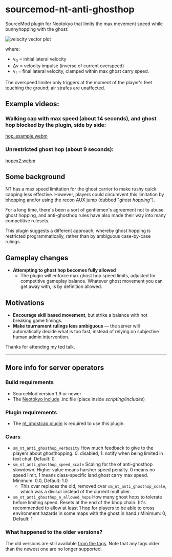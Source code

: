 # sourcemod-nt-anti-ghosthop
SourceMod plugin for Neotokyo that limits the max movement speed while bunnyhopping with the ghost:

![velocity vector plot](https://github.com/Rainyan/sourcemod-nt-anti-ghosthop/assets/6595066/8ecaf061-85e6-4cd9-b45b-937427fada8f)

where:
* v<sub>0</sub> = initial lateral velocity
* Δv = velocity impulse (inverse of current overspeed)
* v<sub>f</sub> = final lateral velocity, clamped within max ghost carry speed.

The overspeed limiter only triggers at the moment of the player's feet touching the ground; air strafes are unaffected.

## Example videos:

### Walking cap with max speed (about 14 seconds), and ghost hop blocked by the plugin, side by side:

[hop_example.webm](https://github.com/Rainyan/sourcemod-nt-anti-ghosthop/assets/6595066/f4c784b1-1309-49e5-83ba-eba7c72d693b)

### Unrestricted ghost hop (about 9 seconds):

[hopex2.webm](https://github.com/Rainyan/sourcemod-nt-anti-ghosthop/assets/6595066/61589967-6ed9-4631-97a5-e11e74237d16)


## Some background
NT has a max speed limitation for the ghost carrier to make rushy quick capping less effective.
However, players could circumvent this limitation by bhopping and/or using the recon AUX jump (dubbed "*ghost hopping*").

For a long time, there's been a sort of gentlemen's agreement not to abuse ghost hopping,
and anti-ghosthop rules have also made their way into many competitive rulesets.

This plugin suggests a different approach, whereby ghost hopping is restricted programmatically, rather than by ambiguous case-by-case rulings.

## Gameplay changes

* **Attempting to ghost hop becomes fully allowed**
  * The plugin will enforce max ghost hop speed limits, adjusted for competitive gameplay balance. Whatever ghost movement you can get away with, is by definition allowed.

## Motivations

* **Encourage skill based movement**, but strike a balance with not breaking game timings.
* **Make tournament rulings less ambiguous** — the server will automatically decide what is too fast, instead of relying on subjective human admin intervention.

Thanks for attending my ted talk.

<hr>

## More info for server operators

### Build requirements
* SourceMod version 1.9 or newer
* The [Neotokyo include](https://github.com/softashell/sourcemod-nt-include) .inc file (place inside <i>scripting/includes</i>)

### Plugin requirements
* The [nt_ghostcap plugin](https://github.com/softashell/nt-sourcemod-plugins/blob/master/scripting/nt_ghostcap.sp) is required to use this plugin.

### Cvars
* `sm_nt_anti_ghosthop_verbosity` How much feedback to give to the players about ghosthopping. 0: disabled, 1: notify when being limited in text chat. Default: 0
* `sm_nt_anti_ghosthop_speed_scale` Scaling for the of anti-ghosthop slowdown. Higher value means harsher speed penalty. 0 means no speed limit. 1 means class-specific land ghost carry max speed. Minimum: 0.0, Default: 1.0
  * This cvar replaces the old, removed cvar `sm_nt_anti_ghosthop_scale`, which was a divisor instead of the current multiplier.
* `sm_nt_anti_ghosthop_n_allowed_hops` How many ghost hops to tolerate before limiting speed. Resets at the end of the bhop chain. (It's recommended to allow at least 1 hop for players to be able to cross environment hazards in some maps with the ghost in hand.) Minimum: 0, Default: 1

### What happened to the older versions?
The old versions are still available [from the tags](https://github.com/Rainyan/sourcemod-nt-anti-ghosthop/tags). Note that any tags older than the newest one are no longer supported.
